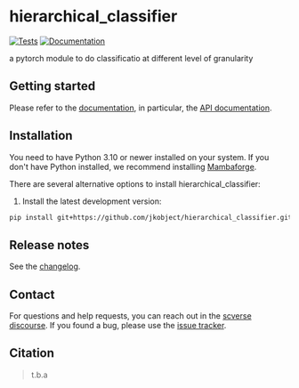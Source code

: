 # hierarchical_classifier

[![Tests][badge-tests]][tests]
[![Documentation][badge-docs]][documentation]

[badge-tests]: https://img.shields.io/github/actions/workflow/status/jkobject/hierarchical_classifier/test.yaml?branch=main
[badge-docs]: https://img.shields.io/readthedocs/hierarchical_classifier

a pytorch module to do classificatio at different level of granularity

## Getting started

Please refer to the [documentation][],
in particular, the [API documentation][].

## Installation

You need to have Python 3.10 or newer installed on your system.
If you don't have Python installed, we recommend installing [Mambaforge][].

There are several alternative options to install hierarchical_classifier:

<!--
1) Install the latest release of `hierarchical_classifier` from [PyPI][]:

```bash
pip install hierarchical_classifier
```
-->

1. Install the latest development version:

```bash
pip install git+https://github.com/jkobject/hierarchical_classifier.git@main
```

## Release notes

See the [changelog][].

## Contact

For questions and help requests, you can reach out in the [scverse discourse][].
If you found a bug, please use the [issue tracker][].

## Citation

> t.b.a

[mambaforge]: https://github.com/conda-forge/miniforge#mambaforge
[scverse discourse]: https://discourse.scverse.org/
[issue tracker]: https://github.com/jkobject/hierarchical_classifier/issues
[tests]: https://github.com/jkobject/hierarchical_classifier/actions/workflows/test.yml
[documentation]: https://hierarchical_classifier.readthedocs.io
[changelog]: https://hierarchical_classifier.readthedocs.io/en/latest/changelog.html
[api documentation]: https://hierarchical_classifier.readthedocs.io/en/latest/api.html
[pypi]: https://pypi.org/project/hierarchical_classifier
